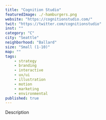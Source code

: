 ```yaml
---
title: "Cognition Studio"
featuredImage: ./-hamburgers.png
website: "https://cognitionstudio.com/"
twit: "https://twitter.com/cognitionstudio"
inst: ""
category: "C"
city: "Seattle"
neighborhood: "Ballard"
size: "Small (1-10)"
map: ""
tags:
    - strategy
    - branding
    - interactive
    - ux/ui
    - illustration
    - motion
    - marketing
    - environmental
published: true
---
```


Description
